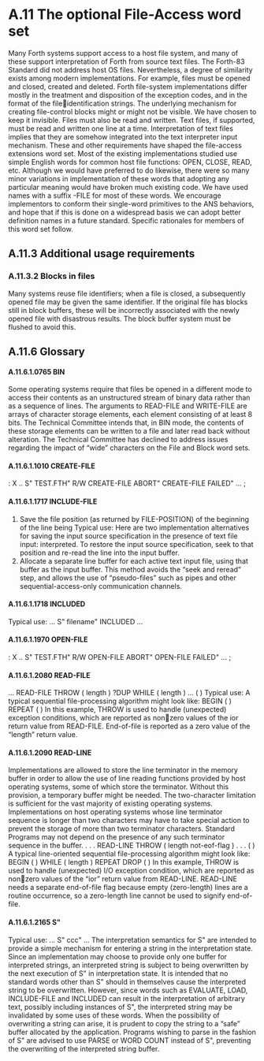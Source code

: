 # A.11 The optional File-Access word set 

Many Forth systems support access to a host file system, and many of these support interpretation of Forth  from source text files. The Forth-83 Standard did not address host OS files. Nevertheless, a degree of  similarity exists among modern implementations.
For example, files must be opened and closed, created and deleted. Forth file-system implementations  differ mostly in the treatment and disposition of the exception codes, and in the format of the fileidentification strings. The underlying mechanism for creating file-control blocks might or might not be  visible. We have chosen to keep it invisible.
Files must also be read and written. Text files, if supported, must be read and written one line at a time.
Interpretation of text files implies that they are somehow integrated into the text interpreter input  mechanism. These and other requirements have shaped the file-access extensions word set.
Most of the existing implementations studied use simple English words for common host file functions:  OPEN, CLOSE, READ, etc. Although we would have preferred to do likewise, there were so many minor  variations in implementation of these words that adopting any particular meaning would have broken much  existing code. We have used names with a suffix -FILE for most of these words. We encourage  implementors to conform their single-word primitives to the ANS behaviors, and hope that if this is done on  a widespread basis we can adopt better definition names in a future standard.
Specific rationales for members of this word set follow.

## A.11.3 Additional usage requirements 


### A.11.3.2 Blocks in files 

Many systems reuse file identifiers; when a file is closed, a subsequently opened file may be given the same  identifier. If the original file has blocks still in block buffers, these will be incorrectly associated with the  newly opened file with disastrous results. The block buffer system must be flushed to avoid this.

## A.11.6 Glossary 


#### A.11.6.1.0765 BIN 

Some operating systems require that files be opened in a different mode to access their contents as an  unstructured stream of binary data rather than as a sequence of lines.
The arguments to READ-FILE and WRITE-FILE are arrays of character storage elements, each  element consisting of at least 8 bits. The Technical Committee intends that, in BIN mode, the contents of  these storage elements can be written to a file and later read back without alteration. The Technical  Committee has declined to address issues regarding the impact of “wide” characters on the File and Block  word sets.

#### A.11.6.1.1010 CREATE-FILE 

: X .. S" TEST.FTH" R/W CREATE-FILE ABORT" CREATE-FILE FAILED" ... ; 

#### A.11.6.1.1717 INCLUDE-FILE 

1) Save the file position (as returned by FILE-POSITION) of the beginning of the line being 
Typical use:  Here are two implementation alternatives for saving the input source specification in the presence of text file  input:  interpreted. To restore the input source specification, seek to that position and re-read the line into the  input buffer.
2) Allocate a separate line buffer for each active text input file, using that buffer as the input buffer.
This method avoids the “seek and reread” step, and allows the use of “pseudo-files” such as pipes and  other sequential-access-only communication channels.

#### A.11.6.1.1718 INCLUDED 

Typical use: ... S" filename" INCLUDED ...

#### A.11.6.1.1970 OPEN-FILE 

: X .. S" TEST.FTH" R/W OPEN-FILE ABORT" OPEN-FILE FAILED" ... ; 

#### A.11.6.1.2080 READ-FILE 

 ... READ-FILE THROW ( length ) 
?DUP WHILE ( length ) 
 ... ( ) 
Typical use:  A typical sequential file-processing algorithm might look like:  BEGIN ( )  REPEAT ( )  In this example, THROW is used to handle (unexpected) exception conditions, which are reported as nonzero values of the ior return value from READ-FILE. End-of-file is reported as a zero value of the  “length” return value.

#### A.11.6.1.2090 READ-LINE 

Implementations are allowed to store the line terminator in the memory buffer in order to allow the use of  line reading functions provided by host operating systems, some of which store the terminator. Without this  provision, a temporary buffer might be needed. The two-character limitation is sufficient for the vast  majority of existing operating systems. Implementations on host operating systems whose line terminator  sequence is longer than two characters may have to take special action to prevent the storage of more than  two terminator characters.
Standard Programs may not depend on the presence of any such terminator sequence in the buffer.
 . . . READ-LINE THROW ( length not-eof-flag ) 
 . . . ( ) 
A typical line-oriented sequential file-processing algorithm might look like:  BEGIN ( )  WHILE ( length )  REPEAT DROP ( )  In this example, THROW is used to handle (unexpected) I/O exception condition, which are reported as nonzero values of the “ior” return value from READ-LINE.
READ-LINE needs a separate end-of-file flag because empty (zero-length) lines are a routine occurrence,  so a zero-length line cannot be used to signify end-of-file.

#### A.11.6.1.2165 S" 

Typical use: ... S" ccc" ...
The interpretation semantics for S" are intended to provide a simple mechanism for entering a string in the  interpretation state. Since an implementation may choose to provide only one buffer for interpreted strings,  an interpreted string is subject to being overwritten by the next execution of S" in interpretation state. It is  intended that no standard words other than S" should in themselves cause the interpreted string to be  overwritten. However, since words such as EVALUATE, LOAD, INCLUDE-FILE and INCLUDED can  result in the interpretation of arbitrary text, possibly including instances of S", the interpreted string may be  invalidated by some uses of these words.
When the possibility of overwriting a string can arise, it is prudent to copy the string to a “safe” buffer  allocated by the application.
Programs wishing to parse in the fashion of S" are advised to use PARSE or WORD COUNT instead of S",  preventing the overwriting of the interpreted string buffer.


